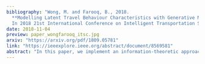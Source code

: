 ```yaml
---
bibliography: "Wong, M. and Farooq, B., 2018.
  **Modelling Latent Travel Behaviour Characteristics with Generative Machine Learning**.
  In 2018 21st International Conference on Intelligent Transportation Systems (ITSC), pp. 749-754." # surround Title with **<title>**
date: 2018-11-04
preview: paper_wongfarooq_itsc.jpg
arxiv: "https://arxiv.org/pdf/1809.05781"
link: "https://ieeexplore.ieee.org/abstract/document/8569581"
abstract: "In this paper, we implement an information-theoretic approach to travel behaviour analysis by introducing a generative modelling framework to identify informative latent characteristics in travel decision making. It involves developing a joint tri-partite Bayesian graphical network model using a Restricted Boltzmann Machine (RBM) generative modelling framework. We apply this framework on a mode choice survey data to identify abstract latent variables and compare the performance with a traditional latent variable model with specific latent preferences - safety, comfort, and environmental. Data collected from a joint stated and revealed preference mode choice survey in Quebec, Canada were used to calibrate the RBM model. Results show that a significant impact on model likelihood statistics and suggests that machine learning tools are highly suitable for modelling complex networks of conditional independent behaviour interactions."
---
```

